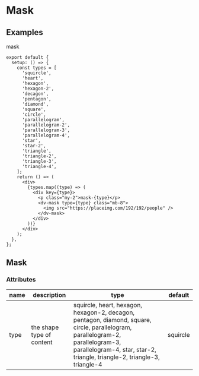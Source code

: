 # Mask

## Examples

mask

```tsx :::run
export default {
  setup: () => {
    const types = [
      'squircle',
      'heart',
      'hexagon',
      'hexagon-2',
      'decagon',
      'pentagon',
      'diamond',
      'square',
      'circle',
      'parallelogram',
      'parallelogram-2',
      'parallelogram-3',
      'parallelogram-4',
      'star',
      'star-2',
      'triangle',
      'triangle-2',
      'triangle-3',
      'triangle-4',
    ];
    return () => (
      <div>
        {types.map((type) => (
          <div key={type}>
            <p class="my-2">mask-{type}</p>
            <dv-mask type={type} class="mb-8">
              <img src="https://placeimg.com/192/192/people" />
            </dv-mask>
          </div>
        ))}
      </div>
    );
  },
};
```

## Mask

### Attributes

| name | description               | type                                                                                                                                                                                                          | default  |
| ---- | ------------------------- | ------------------------------------------------------------------------------------------------------------------------------------------------------------------------------------------------------------- | -------- |
| type | the shape type of content | squircle, heart, hexagon, hexagon-2, decagon, pentagon, diamond, square, circle, parallelogram, parallelogram-2, parallelogram-3, parallelogram-4, star, star-2, triangle, triangle-2, triangle-3, triangle-4 | squircle |
